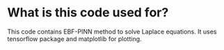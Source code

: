# What is this code used for?
This code contains EBF-PINN method to solve Laplace equations. It uses tensorflow package and matplotlib for plotting.

